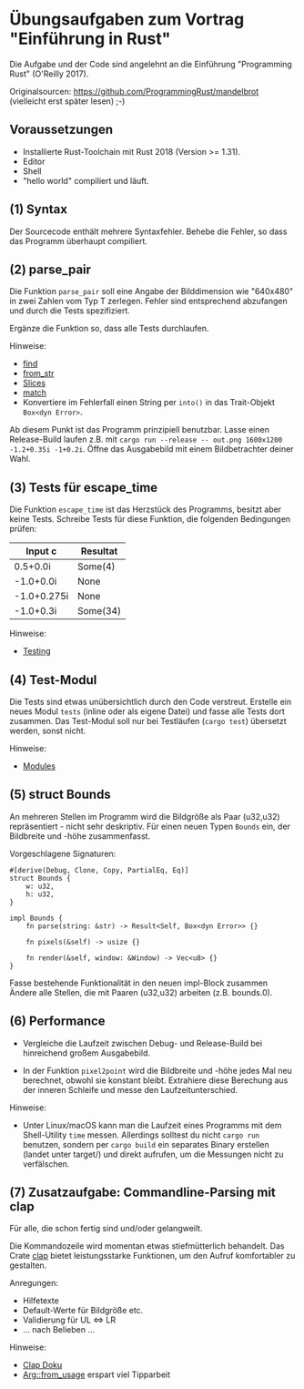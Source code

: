 # Übungsaufgaben zum Vortrag "Einführung in Rust"

Die Aufgabe und der Code sind angelehnt an die Einführung "Programming Rust"
(O'Reilly 2017).

Originalsourcen: https://github.com/ProgrammingRust/mandelbrot (vielleicht erst
später lesen) ;-)


## Voraussetzungen

- Installierte Rust-Toolchain mit Rust 2018 (Version >= 1.31).
- Editor
- Shell
- "hello world" compiliert und läuft.


## (1) Syntax

Der Sourcecode enthält mehrere Syntaxfehler. Behebe die Fehler, so dass das
Programm überhaupt compiliert.


## (2) parse_pair

Die Funktion `parse_pair` soll eine Angabe der Bilddimension wie "640x480" in
zwei Zahlen vom Typ T zerlegen. Fehler sind entsprechend abzufangen und durch
die Tests spezifiziert.

Ergänze die Funktion so, dass alle Tests durchlaufen.

Hinweise:

- [find](https://doc.rust-lang.org/std/primitive.str.html#method.find)
- [from_str](https://doc.rust-lang.org/std/str/trait.FromStr.html#tymethod.from_str)
- [Slices](https://doc.rust-lang.org/book/ch04-03-slices.html)
- [match](https://doc.rust-lang.org/book/ch06-02-match.html)
- Konvertiere im Fehlerfall einen String per `into()` in das Trait-Objekt
    `Box<dyn Error>`.

Ab diesem Punkt ist das Programm prinzipiell benutzbar. Lasse einen
Release-Build laufen z.B. mit
`cargo run --release -- out.png 1600x1200 -1.2+0.35i -1+0.2i`. Öffne das
Ausgabebild mit einem Bildbetrachter deiner Wahl.


## (3) Tests für escape_time

Die Funktion `escape_time` ist das Herzstück des Programms, besitzt aber keine
Tests. Schreibe Tests für diese Funktion, die folgenden Bedingungen prüfen:

| Input c     | Resultat |
|-------------|----------|
|  0.5+0.0i   | Some(4)  |
| -1.0+0.0i   | None     |
| -1.0+0.275i | None     |
| -1.0+0.3i   | Some(34) |

Hinweise:

- [Testing](https://doc.rust-lang.org/book/ch11-00-testing.html)


## (4) Test-Modul

Die Tests sind etwas unübersichtlich durch den Code verstreut. Erstelle ein
neues Modul `tests` (inline oder als eigene Datei) und fasse alle Tests dort
zusammen. Das Test-Modul soll nur bei Testläufen (`cargo test`) übersetzt
werden, sonst nicht.

Hinweise:

- [Modules](https://doc.rust-lang.org/book/ch07-02-modules-and-use-to-control-scope-and-privacy.html)


## (5) struct Bounds

An mehreren Stellen im Programm wird die Bildgröße als Paar (u32,u32)
repräsentiert - nicht sehr deskriptiv. Für einen neuen Typen `Bounds` ein, der
Bildbreite und -höhe zusammenfasst.

Vorgeschlagene Signaturen:

```
#[derive(Debug, Clone, Copy, PartialEq, Eq)]
struct Bounds {
    w: u32,
    h: u32,
}

impl Bounds {
    fn parse(string: &str) -> Result<Self, Box<dyn Error>> {}

    fn pixels(&self) -> usize {}

    fn render(&self, window: &Window) -> Vec<u8> {}
}
```

Fasse bestehende Funktionalität in den neuen impl-Block zusammen
Ändere alle Stellen, die mit Paaren (u32,u32) arbeiten (z.B. bounds.0).


## (6) Performance

- Vergleiche die Laufzeit zwischen Debug- und Release-Build bei hinreichend
    großem Ausgabebild.

- In der Funktion `pixel2point` wird die Bildbreite und -höhe jedes Mal neu
    berechnet, obwohl sie konstant bleibt. Extrahiere diese Berechung aus der
    inneren Schleife und messe den Laufzeitunterschied.

Hinweise:

- Unter Linux/macOS kann man die Laufzeit eines Programms mit dem Shell-Utility
    `time` messen. Allerdings solltest du nicht `cargo run` benutzen, sondern
    per `cargo build` ein separates Binary erstellen (landet unter target/) und
    direkt aufrufen, um die Messungen nicht zu verfälschen.


## (7) Zusatzaufgabe: Commandline-Parsing mit clap

Für alle, die schon fertig sind und/oder gelangweilt.

Die Kommandozeile wird momentan etwas stiefmütterlich behandelt. Das Crate
[clap](https://clap.rs/) bietet leistungsstarke Funktionen, um den Aufruf
komfortabler zu gestalten.

Anregungen:
- Hilfetexte
- Default-Werte für Bildgröße etc.
- Validierung für UL <=> LR
- ... nach Belieben ...

Hinweise:

- [Clap Doku](https://docs.rs/clap/2.32.0/clap/)
- [Arg::from_usage](https://docs.rs/clap/2.32.0/clap/struct.Arg.html#method.from_usage)
    erspart viel Tipparbeit

